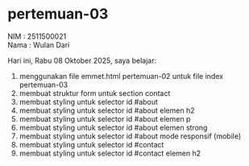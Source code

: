 # pertemuan-03

NIM : 2511500021 <br>
Nama : Wulan Dari <br>

Hari ini, Rabu 08 Oktober 2025, saya belajar:
<ol>
<li>menggunakan file emmet.html pertemuan-02 untuk file index pertemuan-03</li>
<li>membuat struktur form untuk section contact</li>
<li>membuat styling untuk selector id #about</li>
<li>membuat styling untuk selector id #about elemen h2</li>
<li>membuat styling untuk selector id #about elemen p</li>
<li>membuat styling untuk selector id #about elemen strong</li>
<li>membuat styling untuk selector id #about mode responsif (mobile)</li>
<li>membuat styling untuk selector id #contact</li>
<li>membuat styling untuk selector id #contact elemen h2</li>

</ol>